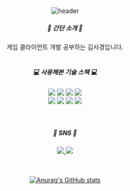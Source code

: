 <div align="center">
 
![header](https://capsule-render.vercel.app/api?type=rounded&fontColor=FFFFFF&color=0:92B4EC,80:FFE69A,100:FFD24C&height=200&text=Kim%20Seogyoung&animation=fadeIn&desc=Hi!%20Here%20is%20my%20profile&descSize=20&descAlignY=75&descAlign=70)

<h5>🍔 간단 소개 🥯</h5>
게임 클라이언트 개발 공부하는 김서경입니다.

</br>

</br>



<h5>💻 사용해본 기술 스택 💻</h5>
 <div>
<img src="https://img.shields.io/badge/C++-00599C?style=flat-square&logo=C++&logoColor=white"/>
<img src="https://img.shields.io/badge/C#-239120?style=flat-square&logo=C Sharp&logoColor=white"/>
<img src="https://img.shields.io/badge/Unity-FFFFFF?style=flat-square&logo=Unity&logoColor=white"/>
<img src="https://img.shields.io/badge/Python-3776AB?style=flat-square&logo=Python&logoColor=white"/><br/>
<img src="https://img.shields.io/badge/Java-007396?style=flat-square&logo=Java&logoColor=white"/>
<img src="https://img.shields.io/badge/Android Studio-3DDC84?style=flat-square&logo=Android Studio&logoColor=white"/>
<img src="https://img.shields.io/badge/Node.js-339933?style=flat-square&logo=Node.js&logoColor=white"/>
<img src="https://img.shields.io/badge/FireBase-FFCA28?style=flat-square&logo=FireBase&logoColor=white"/>
</div>


</br>

</br>



<h5>🐤 SNS 🐤</h5>
<div>
<a href="https://www.instagram.com/rlaehdrud/" target="_blank"><img src="https://img.shields.io/badge/instagram-E4405F?style=flat-square&logo=instagram&logoColor=white"/> 
<a href="https://blog.naver.com/colisel" target="_blank"><img src=" https://img.shields.io/badge/NaverBlog-03C75A?style=flat-square&logo=Naver&logoColor=white"/>
  </div>

</br>

</br>
 


 
 ![Anurag's GitHub stats](https://github-readme-stats.vercel.app/api?username=Kimseogyoung&theme=buefy)
</div>

